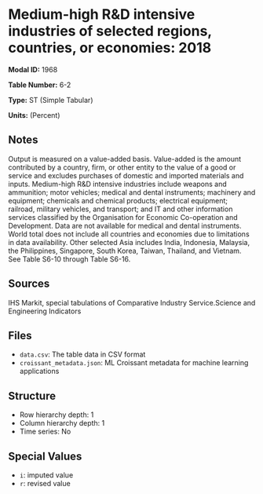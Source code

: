 # Medium-high R&D intensive industries of selected regions, countries, or economies: 2018

**Modal ID:** 1968

**Table Number:** 6-2

**Type:** ST (Simple Tabular)

**Units:** (Percent)

## Notes

Output is measured on a value-added basis. Value-added is the amount contributed by a country, firm, or other entity to the value of a good or service and excludes purchases of domestic and imported materials and inputs. Medium-high R&D intensive industries include weapons and ammunition; motor vehicles; medical and dental instruments; machinery and equipment; chemicals and chemical products; electrical equipment; railroad, military vehicles, and transport; and IT and other information services classified by the Organisation for Economic Co-operation and Development. Data are not available for medical and dental instruments. World total does not include all countries and economies due to limitations in data availability. Other selected Asia includes India, Indonesia, Malaysia, the Philippines, Singapore, South Korea, Taiwan, Thailand, and Vietnam. See Table S6-10 through Table S6-16.

## Sources

IHS Markit, special tabulations of Comparative Industry Service.Science and Engineering Indicators

## Files

- `data.csv`: The table data in CSV format
- `croissant_metadata.json`: ML Croissant metadata for machine learning applications

## Structure

- Row hierarchy depth: 1
- Column hierarchy depth: 1
- Time series: No

## Special Values

- `i`: imputed value
- `r`: revised value
